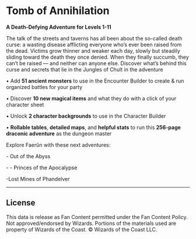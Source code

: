 # Tomb of Annihilation

**A Death-Defying Adventure for Levels 1-11**

The talk of the streets and taverns has all been about the so-called death curse: a wasting disease afflicting everyone who’s ever been raised from the dead. Victims grow thinner and weaker each day, slowly but steadily sliding toward the death they once denied. When they finally succumb, they can’t be raised — and neither can anyone else. Discover what’s behind this curse and secrets that lie in the Jungles of Chult in the adventure

• Add **51 ancient monsters** to use in the Encounter Builder to create & run organized battles for your party<br>

• Discover **10 new magical items** and what they do with a click of your character sheet<br>

• Unlock **2 character backgrounds** to use in the Character Builder<br>

• **Rollable tables**, **detailed maps**, and **helpful stats** to run this **256-page draconic adventure** as the dungeon master

Explore Faerûn with these next adventures:<br>

\- Out of the Abyss<br>

\- \- Princes of the Apocalypse<br>

\-Lost Mines of Phandelver

---

## License

This data is release as Fan Content permitted under the Fan Content Policy. Not approved/endorsed by Wizards. Portions of the materials used are property of Wizards of the Coast. © Wizards of the Coast LLC.
